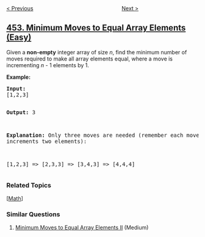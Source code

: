 <!--|This file generated by command(leetcode description); DO NOT EDIT.    |-->
<!--+----------------------------------------------------------------------+-->
<!--|@author    openset <openset.wang@gmail.com>                           |-->
<!--|@link      https://github.com/openset                                 |-->
<!--|@home      https://github.com/tonymontaro/leetcode-hints                        |-->
<!--+----------------------------------------------------------------------+-->

[< Previous](https://github.com/tonymontaro/leetcode-hints/tree/master/problems/minimum-number-of-arrows-to-burst-balloons "Minimum Number of Arrows to Burst Balloons")
　　　　　　　　　　　　　　　　
[Next >](https://github.com/tonymontaro/leetcode-hints/tree/master/problems/4sum-ii "4Sum II")

## [453. Minimum Moves to Equal Array Elements (Easy)](https://leetcode.com/problems/minimum-moves-to-equal-array-elements "最小移动次数使数组元素相等")

<p>Given a <b>non-empty</b> integer array of size <i>n</i>, find the minimum number of moves required to make all array elements equal, where a move is incrementing <i>n</i> - 1 elements by 1.</p>

<p><b>Example:</b>
<pre>
<b>Input:</b>
[1,2,3]

<b>Output:</b>
3

<b>Explanation:</b>
Only three moves are needed (remember each move increments two elements):

[1,2,3]  =>  [2,3,3]  =>  [3,4,3]  =>  [4,4,4]
</pre>
</p>

### Related Topics
  [[Math](https://github.com/tonymontaro/leetcode-hints/tree/master/tag/math/README.md)]

### Similar Questions
  1. [Minimum Moves to Equal Array Elements II](https://github.com/tonymontaro/leetcode-hints/tree/master/problems/minimum-moves-to-equal-array-elements-ii) (Medium)
